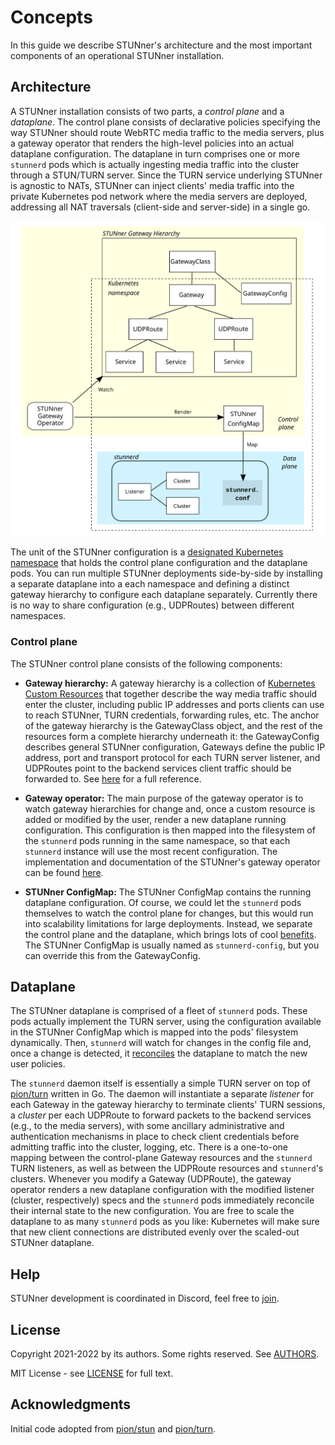 # Concepts

In this guide we describe STUNner's architecture and the most important components of an
operational STUNner installation.

## Architecture

A STUNner installation consists of two parts, a *control plane* and a *dataplane*. The control
plane consists of declarative policies specifying the way STUNner should route WebRTC media traffic
to the media servers, plus a gateway operator that renders the high-level policies into an actual
dataplane configuration. The dataplane in turn comprises one or more `stunnerd` pods which is
actually ingesting media traffic into the cluster through a STUN/TURN server. Since the TURN
service underlying STUNner is agnostic to NATs, STUNner can inject clients' media traffic into the
private Kubernetes pod network where the media servers are deployed, addressing all NAT traversals
(client-side and server-side) in a single go.

![STUNner architecture](/doc/stunner_arch_big.svg)

The unit of the STUNner configuration is a [designated Kubernetes
namespace](https://kubernetes.io/docs/concepts/overview/working-with-objects/namespaces) that holds
the control plane configuration and the dataplane pods. You can run multiple STUNner deployments
side-by-side by installing a separate dataplane into a each namespace and defining a distinct
gateway hierarchy to configure each dataplane separately. Currently there is no way to share
configuration (e.g., UDPRoutes) between different namespaces.

### Control plane

The STUNner control plane consists of the following components:

* **Gateway hierarchy:** A gateway hierarchy is a collection of [Kubernetes Custom
Resources](https://kubernetes.io/docs/concepts/extend-kubernetes/api-extension/custom-resources)
that together describe the way media traffic should enter the cluster, including public IP
addresses and ports clients can use to reach STUNner, TURN credentials, forwarding rules, etc. The
anchor of the gateway hierarchy is the GatewayClass object, and the rest of the resources form a
complete hierarchy underneath it: the GatewayConfig describes general STUNner configuration,
Gateways define the public IP address, port and transport protocol for each TURN server listener,
and UDPRoutes point to the backend services client traffic should be forwarded to. See
[here](/doc/GATEWAY.md) for a full reference.

* **Gateway operator:** The main purpose of the gateway operator is to watch gateway hierarchies
for change and, once a custom resource is added or modified by the user, render a new dataplane
running configuration. This configuration is then mapped into the filesystem of the `stunnerd` pods
running in the same namespace, so that each `stunnerd` instance will use the most recent
configuration. The implementation and documentation of the STUNner's gateway operator can be found
[here](https://github.com/l7mp/stunner-gateway-operator).

* **STUNner ConfigMap:** The STUNner ConfigMap contains the running dataplane configuration. Of
course, we could let the `stunnerd` pods themselves to watch the control plane for changes, but
this would run into scalability limitations for large deployments. Instead, we separate the control
plane and the dataplane, which brings lots of cool
[benefits](https://en.wikipedia.org/wiki/Software-defined_networking). The STUNner ConfigMap is
usually named as `stunnerd-config`, but you can override this from the GatewayConfig.

## Dataplane

The STUNner dataplane is comprised of a fleet of `stunnerd` pods. These pods actually implement the
TURN server, using the configuration available in the STUNner ConfigMap which is mapped into the
pods' filesystem dynamically. Then, `stunnerd` will watch for changes in the config file and, once
a change is detected, it [reconciles](https://kubernetes.io/docs/concepts/architecture/controller)
the dataplane to match the new user policies.

The `stunnerd` daemon itself is essentially a simple TURN server on top of
[pion/turn](https://github.com/pion/turn) written in Go. The daemon will instantiate a separate
*listener* for each Gateway in the gateway hierarchy to terminate clients' TURN sessions, a
*cluster* per each UDPRoute to forward packets to the backend services (e.g., to the media
servers), with some ancillary administrative and authentication mechanisms in place to check client
credentials before admitting traffic into the cluster, logging, etc.  There is a one-to-one mapping
between the control-plane Gateway resources and the `stunnerd` TURN listeners, as well as between
the UDPRoute resources and `stunnerd`'s clusters. Whenever you modify a Gateway (UDPRoute), the
gateway operator renders a new dataplane configuration with the modified listener (cluster,
respectively) specs and the `stunnerd` pods immediately reconcile their internal state to the new
configuration.  You are free to scale the dataplane to as many `stunnerd` pods as you like:
Kubernetes will make sure that new client connections are distributed evenly over the scaled-out
STUNner dataplane.

## Help

STUNner development is coordinated in Discord, feel free to [join](https://discord.gg/DyPgEsbwzc).

## License

Copyright 2021-2022 by its authors. Some rights reserved. See [AUTHORS](../AUTHORS).

MIT License - see [LICENSE](../LICENSE) for full text.

## Acknowledgments

Initial code adopted from [pion/stun](https://github.com/pion/stun) and
[pion/turn](https://github.com/pion/turn).
